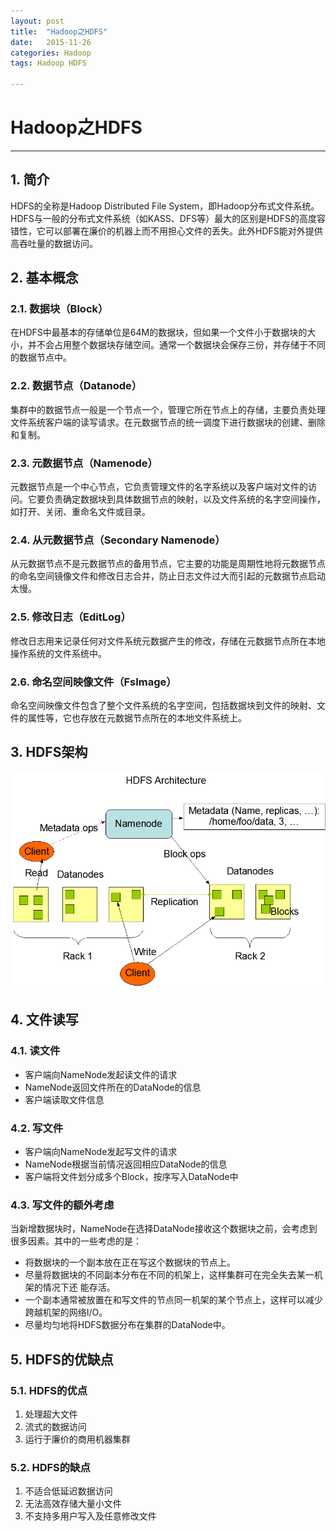 ```yaml
---
layout: post
title:  "Hadoop之HDFS"
date:   2015-11-26
categories: Hadoop 
tags: Hadoop HDFS

---
```


# Hadoop之HDFS

---

## 1. 简介
HDFS的全称是Hadoop Distributed File System，即Hadoop分布式文件系统。HDFS与一般的分布式文件系统（如KASS、DFS等）最大的区别是HDFS的高度容错性，它可以部署在廉价的机器上而不用担心文件的丢失。此外HDFS能对外提供高吞吐量的数据访问。

## 2. 基本概念

### 2.1. 数据块（Block）
在HDFS中最基本的存储单位是64M的数据块，但如果一个文件小于数据块的大小，并不会占用整个数据块存储空间。通常一个数据块会保存三份，并存储于不同的数据节点中。

### 2.2. 数据节点（Datanode）
集群中的数据节点一般是一个节点一个，管理它所在节点上的存储，主要负责处理文件系统客户端的读写请求。在元数据节点的统一调度下进行数据块的创建、删除和复制。

### 2.3. 元数据节点（Namenode）
元数据节点是一个中心节点，它负责管理文件的名字系统以及客户端对文件的访问。它要负责确定数据块到具体数据节点的映射，以及文件系统的名字空间操作，如打开、关闭、重命名文件或目录。

### 2.4. 从元数据节点（Secondary Namenode）
从元数据节点不是元数据节点的备用节点，它主要的功能是周期性地将元数据节点的命名空间镜像文件和修改日志合并，防止日志文件过大而引起的元数据节点启动太慢。

### 2.5. 修改日志（EditLog）
修改日志用来记录任何对文件系统元数据产生的修改，存储在元数据节点所在本地操作系统的文件系统中。

### 2.6. 命名空间映像文件（FsImage）
命名空间映像文件包含了整个文件系统的名字空间，包括数据块到文件的映射、文件的属性等，它也存放在元数据节点所在的本地文件系统上。

## 3. HDFS架构

![hdfs structure](/img/Hadoop/hdfs-structure.png)

## 4. 文件读写

### 4.1. 读文件
- 客户端向NameNode发起读文件的请求
- NameNode返回文件所在的DataNode的信息
- 客户端读取文件信息

### 4.2. 写文件
- 客户端向NameNode发起写文件的请求
- NameNode根据当前情况返回相应DataNode的信息
- 客户端将文件划分成多个Block，按序写入DataNode中

### 4.3. 写文件的额外考虑
当新增数据块时，NameNode在选择DataNode接收这个数据块之前，会考虑到很多因素。其中的一些考虑的是：

- 将数据块的一个副本放在正在写这个数据块的节点上。
- 尽量将数据块的不同副本分布在不同的机架上，这样集群可在完全失去某一机架的情况下还 能存活。
- 一个副本通常被放置在和写文件的节点同一机架的某个节点上，这样可以减少跨越机架的网络I/O。
- 尽量均匀地将HDFS数据分布在集群的DataNode中。

## 5. HDFS的优缺点

### 5.1. HDFS的优点
1. 处理超大文件
2. 流式的数据访问
3. 运行于廉价的商用机器集群

### 5.2. HDFS的缺点
1. 不适合低延迟数据访问
2. 无法高效存储大量小文件
3. 不支持多用户写入及任意修改文件
